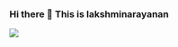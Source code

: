 ### Hi there 👋 This is lakshminarayanan

<img src="file:///Users/lakshminarayanan/Downloads/Lakshminarayanan%20R.png">

<!--
**Lakshminarayanan-R/Lakshminarayanan-R** is a ✨ _special_ ✨ repository because its `README.md` (this file) appears on your GitHub profile.

Here are some ideas to get you started:

- 🔭 I’m currently working on ...
- 🌱 I’m currently learning ...
- 👯 I’m looking to collaborate on ...
- 🤔 I’m looking for help with ...
- 💬 Ask me about ...
- 📫 How to reach me: ...
- 😄 Pronouns: ...
- ⚡ Fun fact: ...
-->
